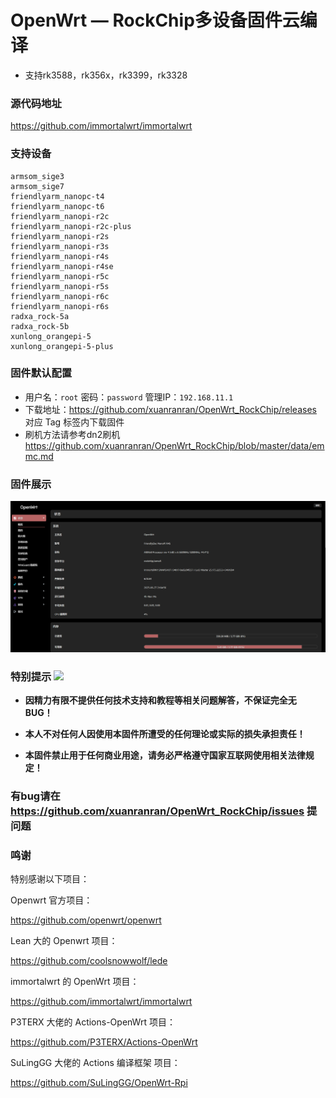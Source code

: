 # OpenWrt — RockChip多设备固件云编译
- 支持rk3588，rk356x，rk3399，rk3328
### 源代码地址
https://github.com/immortalwrt/immortalwrt

### 支持设备
```
armsom_sige3
armsom_sige7
friendlyarm_nanopc-t4
friendlyarm_nanopc-t6
friendlyarm_nanopi-r2c
friendlyarm_nanopi-r2c-plus
friendlyarm_nanopi-r2s
friendlyarm_nanopi-r3s
friendlyarm_nanopi-r4s
friendlyarm_nanopi-r4se
friendlyarm_nanopi-r5c
friendlyarm_nanopi-r5s
friendlyarm_nanopi-r6c
friendlyarm_nanopi-r6s
radxa_rock-5a
radxa_rock-5b
xunlong_orangepi-5
xunlong_orangepi-5-plus

```

### 固件默认配置
- 用户名：`root` 密码：`password` 管理IP：`192.168.11.1`
- 下载地址：https://github.com/xuanranran/OpenWrt_RockChip/releases 对应 Tag 标签内下载固件
- 刷机方法请参考dn2刷机 https://github.com/xuanranran/OpenWrt_RockChip/blob/master/data/emmc.md

### 固件展示
<img width="1304" alt="image" src="https://github.com/xuanranran/OpenWrt_RockChip/blob/master/data/1.png?raw=true">

### 特别提示 [![](https://img.shields.io/badge/-个人免责声明-FFFFFF.svg)](#特别提示-)

- **因精力有限不提供任何技术支持和教程等相关问题解答，不保证完全无 BUG！**

- **本人不对任何人因使用本固件所遭受的任何理论或实际的损失承担责任！**

- **本固件禁止用于任何商业用途，请务必严格遵守国家互联网使用相关法律规定！**

### 有bug请在 https://github.com/xuanranran/OpenWrt_RockChip/issues 提问题

### 鸣谢

特别感谢以下项目：

Openwrt 官方项目：

<https://github.com/openwrt/openwrt>

Lean 大的 Openwrt 项目：

<https://github.com/coolsnowwolf/lede>

immortalwrt 的 OpenWrt 项目：

<https://github.com/immortalwrt/immortalwrt>

P3TERX 大佬的 Actions-OpenWrt 项目：

<https://github.com/P3TERX/Actions-OpenWrt>

SuLingGG 大佬的 Actions 编译框架 项目：

https://github.com/SuLingGG/OpenWrt-Rpi
